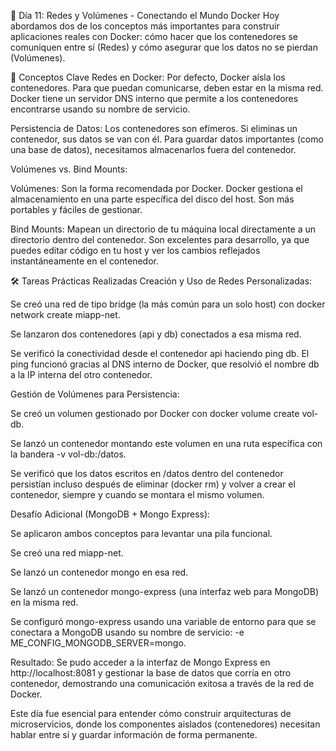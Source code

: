 🚀 Día 11: Redes y Volúmenes - Conectando el Mundo Docker
Hoy abordamos dos de los conceptos más importantes para construir aplicaciones reales con Docker: cómo hacer que los contenedores se comuniquen entre sí (Redes) y cómo asegurar que los datos no se pierdan (Volúmenes).

🧠 Conceptos Clave
Redes en Docker: Por defecto, Docker aísla los contenedores. Para que puedan comunicarse, deben estar en la misma red. Docker tiene un servidor DNS interno que permite a los contenedores encontrarse usando su nombre de servicio.

Persistencia de Datos: Los contenedores son efímeros. Si eliminas un contenedor, sus datos se van con él. Para guardar datos importantes (como una base de datos), necesitamos almacenarlos fuera del contenedor.

Volúmenes vs. Bind Mounts:

Volúmenes: Son la forma recomendada por Docker. Docker gestiona el almacenamiento en una parte específica del disco del host. Son más portables y fáciles de gestionar.

Bind Mounts: Mapean un directorio de tu máquina local directamente a un directorio dentro del contenedor. Son excelentes para desarrollo, ya que puedes editar código en tu host y ver los cambios reflejados instantáneamente en el contenedor.

🛠️ Tareas Prácticas Realizadas
Creación y Uso de Redes Personalizadas:

Se creó una red de tipo bridge (la más común para un solo host) con docker network create miapp-net.

Se lanzaron dos contenedores (api y db) conectados a esa misma red.

Se verificó la conectividad desde el contenedor api haciendo ping db. El ping funcionó gracias al DNS interno de Docker, que resolvió el nombre db a la IP interna del otro contenedor.

Gestión de Volúmenes para Persistencia:

Se creó un volumen gestionado por Docker con docker volume create vol-db.

Se lanzó un contenedor montando este volumen en una ruta específica con la bandera -v vol-db:/datos.

Se verificó que los datos escritos en /datos dentro del contenedor persistían incluso después de eliminar (docker rm) y volver a crear el contenedor, siempre y cuando se montara el mismo volumen.

Desafío Adicional (MongoDB + Mongo Express):

Se aplicaron ambos conceptos para levantar una pila funcional.

Se creó una red miapp-net.

Se lanzó un contenedor mongo en esa red.

Se lanzó un contenedor mongo-express (una interfaz web para MongoDB) en la misma red.

Se configuró mongo-express usando una variable de entorno para que se conectara a MongoDB usando su nombre de servicio: -e ME_CONFIG_MONGODB_SERVER=mongo.

Resultado: Se pudo acceder a la interfaz de Mongo Express en http://localhost:8081 y gestionar la base de datos que corría en otro contenedor, demostrando una comunicación exitosa a través de la red de Docker.

Este día fue esencial para entender cómo construir arquitecturas de microservicios, donde los componentes aislados (contenedores) necesitan hablar entre sí y guardar información de forma permanente.